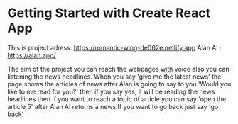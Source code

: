 # Getting Started with Create React App

This is project adress: https://romantic-wing-de062e.netlify.app 
Alan AI : https://alan.app/
  
  The aim of the project you can reach the webpages with voice also you can listening the news headlines.
When you say 'give me the latest news' the page shows the articles of news after Alan is going to say to you 'Would you like to me read for you?' then if you say yes,
it will be reading the news headlines then if you want to reach a topic of article you can say 'open the article 5' after Alan AI returns a news.If you want to go back 
just say 'go back'
  


